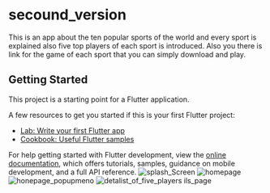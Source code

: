 # secound_version

This is an app about the ten popular sports of the world and every sport is explained also five top players of each sport is introduced.
Also you there is link for the game of each sport that you can simply download and play.


## Getting Started

This project is a starting point for a Flutter application.

A few resources to get you started if this is your first Flutter project:

- [Lab: Write your first Flutter app](https://docs.flutter.dev/get-started/codelab)
- [Cookbook: Useful Flutter samples](https://docs.flutter.dev/cookbook)

For help getting started with Flutter development, view the
[online documentation](https://docs.flutter.dev/), which offers tutorials,
samples, guidance on mobile development, and a full API reference.
![splash_Screen](https://github.com/user-attachments/assets/1e7b1e72-a007-445c-92f3-49daa7569ab2)
![homepage](https://github.com/user-attachments/assets/c82952fb-90c6-40ff-b9db-19d590f6b336)
![honepage_popupmeno](https://github.com/user-attachments/assets/a306566e-eb36-4ccb-baa6-2aa82a33f292)
![deta![list_of_five_players](https://github.com/user-attachments/assets/a6154e64-69e4-4a04-b7b8-a56d27f780ef)
ils_page](https://github.com/user-attachments/assets/0f760de5-0afd-43ab-ba62-03db9133b21f)
